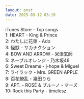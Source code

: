 ```yaml
---
layout: post
date: 2025-03-12 03:19
---
```


iTunes Store - Top songs<br />
1: HEART - King & Prince<br />
2: わたしに花束 - Ado<br />
3: 怪獣 - サカナクション<br />
4: BOW AND ARROW - 米津玄師<br />
5: ネーブルオレンジ - 乃木坂46<br />
6: Sweet Dreams - j-hope & Miguel<br />
7: ライラック - Mrs. GREEN APPLE<br />
8: 百花繚乱 - 幾田りら<br />
9: APT. - ROSÉ & ブルーノ・マーズ<br />
10: Rock this Party - timelesz<br />
